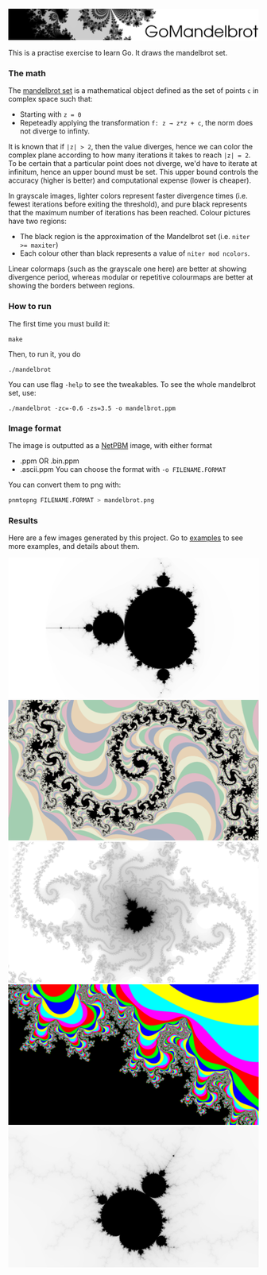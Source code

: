 ![image](examples/banner.png)

This is a practise exercise to learn Go. It draws the mandelbrot set.

### The math
The [mandelbrot set](https://en.wikipedia.org/wiki/Mandelbrot_set) is a mathematical object defined as the set of points `c` in complex space such that:
- Starting with `z = 0`
- Repeteadly applying the transformation `f: z → z*z + c`, the norm does not diverge to infinty.

It is known that if `|z| > 2`, then the value diverges, hence we can color the complex plane according to how many iterations it takes to reach `|z| = 2`. To be certain that a particular point does not diverge, we'd have to iterate at infinitum, hence an upper bound must be set. This upper bound controls the accuracy (higher is better) and computational expense (lower is cheaper).

In grayscale images, lighter colors represent faster divergence times (i.e. fewest iterations before exiting the threshold), and pure black represents that the maximum number of iterations has been reached. Colour pictures have two regions:
- The black region is the approximation of the Mandelbrot set (i.e. `niter >= maxiter`)
- Each colour other than black represents a value of `niter mod ncolors`.

Linear colormaps (such as the grayscale one here) are better at showing divergence period, whereas modular or repetitive colourmaps are better at showing the borders between regions.

### How to run
The first time you must build it:
```
make
```
Then, to run it, you do
```
./mandelbrot
```
You can use flag `-help` to see the tweakables. To see the whole mandelbrot set, use:
```
./mandelbrot -zc=-0.6 -zs=3.5 -o mandelbrot.ppm
```

### Image format
The image is outputted as a [NetPBM](https://en.wikipedia.org/wiki/Netpbm) image, with either format
- .ppm OR .bin.ppm
- .ascii.ppm
You can choose the format with `-o FILENAME.FORMAT`

You can convert them to png with:
```bash
pnmtopng FILENAME.FORMAT > mandelbrot.png
```

### Results
Here are a few images generated by this project. Go to [examples](examples/README.md) to see more examples, and details about them.

![image](examples/full.png)
![image](examples/spirals_pastel.png)
![image](examples/octopus.png)
![image](examples/copies_multicolor.png)
![image](examples/mini.png)
